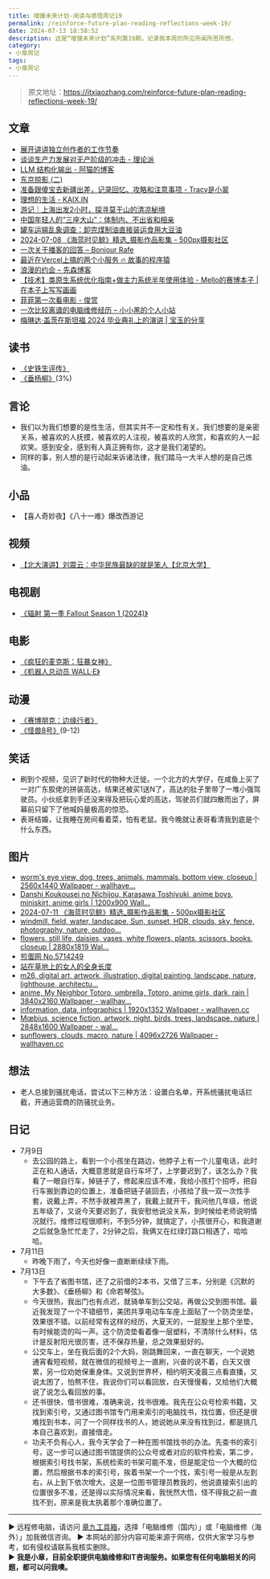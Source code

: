 ```yaml
---
title: 增援未来计划-阅读与感悟周记19
permalink: /reinforce-future-plan-reading-reflections-week-19/
date: 2024-07-13 18:58:52
description: 这是“增援未来计划”系列第19期，记录我本周的所见所闻所思所想。
category:
- 小章周记
tags:
- 小章周记
---
```


> 原文地址：<https://itxiaozhang.com/reinforce-future-plan-reading-reflections-week-19/>

## 文章

- [展开讲讲独立创作者的工作节奏](https://limboy.me/posts/indie-creator-routine/)
- [谈谈生产力发展对无产阶级的冲击 - 理论派](https://sliun.com/81.html)
- [LLM 结构化输出 - 阿猫的博客](https://ameow.xyz/archives/llm-structural-output)
- [东京掠影 (二)](https://www.changhai.org/articles/tours/2024_Tokyo/index2.php)
- [准备跟傻宝去新疆出差，记录回忆、攻略和注意事项 - Tracy是小翠](https://tracyxc.com/2024-xin-jiang-lv-xing)
- [理想的生活 - KAIX.IN](https://kaix.in/2024/0710-life/)
- [游记｜上海出发2小时，探寻莫干山的清凉秘境](https://blog.ops-coffee.cn/r/city-china-zhejiang-huzhou-deqing-moganshan)
- [中国年轻人的“三座大山”：体制内、不出省和相亲](https://stephenleng.com/cn/chinese-young-people-under-three-big-mountains/)
- [罐车运输乱象调查：卸完煤制油直接装运食用大豆油](https://mp.weixin.qq.com/s/hTElfYFPqHsuwfnmvR5YhQ?article_exclude_marked=43c3cecc80840ef6214e6ebbbda72296)
- [2024-07-08 《海蓝时见鲸》精选_摄影作品影集 - 500px摄影社区](https://500px.com.cn/community/set/0d61626a9a0b458b9bbb0497f75b0a0e/details)
- [一次关于播客的回答 – Bonjour Rafe](https://bonjourafe.com/2024/07/08/%E4%B8%80%E6%AC%A1%E5%85%B3%E4%BA%8E%E6%92%AD%E5%AE%A2%E7%9A%84%E5%9B%9E%E7%AD%94/)
- [最近在Vercel上搞的两个小服务 🔥 故事的程序猿](https://blog.lichenghao.cn/article/qTHxmm4WOsaL)
- [浪漫的约会 – 先森博客](https://www.sey.ink/7059/)
- [【技术】类原生系统优化指南+做主力系统半年使用体验 - Mello的赛博本子 | 在本子上写写画画](https://www.dmxvx.cc/878.html)
- [菲菲第一次看电影 - 俊赏](https://dujun.io/1813.html)
- [一次比较离谱的电脑维修经历 – 小小黑的个人小站](https://lonelyenderman.top/archives/1095)
- [梅琳达·盖茨在斯坦福 2024 毕业典礼上的演讲 | 宝玉的分享](https://baoyu.io/blog/life/2024-stanford-commencement-speech-melinda-french-gates)

## 读书

- [《史铁生评传》](https://book.douban.com/subject/30327272/)
- [《垂杨柳》](https://book.douban.com/subject/2979014/)(3%)

## 言论

- 我们以为我们想要的是性生活，但其实并不一定和性有关。我们想要的是亲密关系，被喜欢的人抚摸，被喜欢的人注视，被喜欢的人欣赏，和喜欢的人一起欢笑。感到安全，感到有人真正拥有你，这才是我们渴望的。
- 同样的事，别人想的是行动起来诉诸法律，我们踏马一大半人想的是自己炼油。

## 小品

- 【喜人奇妙夜】《八十一难》爆改西游记

## 视频

- [【北大演讲】刘震云：中华民族最缺的就是笨人【北京大学】](https://www.bilibili.com/video/BV1bx411t7bQ)

## 电视剧

- [《辐射 第一季 Fallout Season 1 (2024)》](https://movie.douban.com/subject/35128081/)

## 电影

- [《疯狂的麦克斯：狂暴女神》](https://movie.douban.com/subject/34996127/)
- [《机器人总动员 WALL·E》](https://movie.douban.com/subject/2131459/)

## 动漫

- [《赛博朋克：边缘行者》](https://movie.douban.com/subject/35118256/)
- [《怪兽8号》](https://www.bilibili.com/bangumi/play/ep819571)(9-12)

## 笑话

- 刷到个视频，见识了新时代的物种大迁徙。一个北方的大学仔，在咸鱼上买了一对广东胶佬的拼装高达，结果还被买1送N了，高达的肚子里带了一堆小强驾驶员。小伙纸拿到手还没来得及把玩心爱的高达，驾驶员们就四散而出了，屏幕前只留下了他喊妈量极高的惊恐。
- 表哥结婚，让我睡在房间看着菜，怕有老鼠。我今晚就让表哥看清我到底是个什么东西。

## 图片

- [worm's eye view, dog, trees, animals, mammals, bottom view, closeup | 2560x1440 Wallpaper - wallhave...](https://wallhaven.cc/w/ym51vl)
- [Danshi Koukousei no Nichijou, Karasawa Toshiyuki, anime boys, miniskirt, anime girls | 1200x900 Wall...](https://wallhaven.cc/w/odjpvl)
- [2024-07-11 《海蓝时见鲸》精选_摄影作品影集 - 500px摄影社区](https://500px.com.cn/community/set/79b49a45798849dba49cea63cb2e97dd/details)
- [windmill, field, water, landscape, Sun, sunset, HDR, clouds, sky, fence, photography, nature, outdoo...](https://wallhaven.cc/w/o3lx17)
- [flowers, still life, daisies, vases, white flowers, plants, scissors, books, closeup | 2880x1819 Wal...](https://wallhaven.cc/w/nm7q6m)
- [煎蛋网 No.5714249](https://jandan.net/t/5714249)
- [站在草地上的女人的全身长度](https://500px.com.cn/community/set/961a69adb6a443418a664060ea5a8b07/details)
- [m26, digital art, artwork, illustration, digital painting, landscape, nature, lighthouse, architectu...](https://wallhaven.cc/w/vqlee5)
- [anime, My Neighbor Totoro, umbrella, Totoro, anime girls, dark, rain | 3840x2160 Wallpaper - wallhav...](https://wallhaven.cc/w/exl918)
- [information, data, infographics | 1920x1352 Wallpaper - wallhaven.cc](https://wallhaven.cc/w/3lj6z9)
- [Mœbius, science fiction, artwork, night, birds, trees, landscape, nature | 2848x1600 Wallpaper - wal...](https://wallhaven.cc/w/1jpx2v)
- [sunflowers, clouds, macro, nature | 4096x2726 Wallpaper - wallhaven.cc](https://wallhaven.cc/w/1pyzw9)

## 想法

- 老人总接到骚扰电话，尝试以下三种方法：设置白名单，开系统骚扰电话拦截，开通运营商的防骚扰业务。

## 日记

- 7月9日
  - 去公园的路上，看到一个小孩坐在路边，他脖子上有一个儿童电话，此时正在和人通话，大概意思就是自行车坏了，上学要迟到了，该怎么办？我看了一眼自行车，掉链子了，修起来应该不难，我给小孩打个招呼，把自行车搬到靠边的位置上，准备把链子装回去，小孩给了我一双一次性手套，说戴上弄，不然手就被弄黑了，我戴上就开干，我问他几年级，他说五年级了，又说今天要迟到了，我安慰他说没关系，到时候给老师说明情况就行。维修过程很顺利，不到5分钟，就搞定了，小孩很开心，和我道谢之后就急急忙忙走了，2分钟之后，我俩又在红绿灯路口相遇了，哈哈哈。
- 7月11日
  - 昨晚下雨了，今天也好像一直断断续续下雨。
- 7月13日
  - 下午去了省图书馆，还了之前借的2本书，又借了三本，分别是《沉默的大多数》、《垂杨柳》和《命若琴弦》。
  - 今天很热，我出门也有点迟，就骑单车到公交站，再做公交到图书馆。最近我发现了一个不错细节，美团共享电动车车座上面贴了一个防烫坐垫，效果很不错。以前经常有这样的经历，大夏天的，一屁股坐上那个坐垫，有时候能烫的叫一声。这个防烫垫看着像一层塑料，不清除什么材料，估计是反射阳光很厉害，还不保存热量，总之效果挺好的。
  - 公交车上，坐在我后面的2个大妈，刚跳舞回来，一直在聊天，一个说她通宵看短视频，就在微信的视频号上一直刷，兴奋的说不着，白天又很累，另一位劝她保重身体。又说到世界杯，相约明天凌晨三点看直播，又说太困了，怕熬不住，我说你们可以看回放，白天慢慢看，又给他们大概说了说怎么看回放的事。
  - 还书很快，借书很难，准确来说，找书很难。我先在公众号检索书籍，又找到索引号，又通过图书馆专门用来索引的电脑找书，找位置，但还是很难找到书本，问了一个同样找书的人，她说她从来没有找到过，都是挑几本自己喜欢到，直接借走。
  - 功夫不负有心人，我今天学会了一种在图书馆找书的办法。先查书的索引号，这一步可以通过图书馆提供的公众号或者对应的软件检索，第二步，根据索引号找书架，系统检索的书架可能不准，但是能定位一个大概的位置，然后根据书本的索引号，挨着书架一个一个找，索引号一般是从左到右，从上到下依次增大。这是一位图书管理员教我的，他说直接索引出的位置很多不准，还是得以实际情况来看，我恍然大悟，怪不得我之前一直找不到，原来是我太执着那个准确位置了。

---
▶ 远程修电脑，请访问 [章九工具箱](https://zhang9.com/)，选择「电脑维修（国内）」或「电脑维修（海外）」加我微信咨询。 
▶ 本网站的部分内容可能来源于网络，仅供大家学习与参考，如有侵权请联系我核实删除。  
▶ **我是小章，目前全职提供电脑维修和IT咨询服务。如果您有任何电脑相关的问题，都可以问我噢。**  
